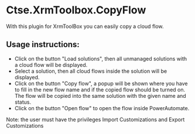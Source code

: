 # Ctse.XrmToolbox.CopyFlow

With this plugin for XrmToolBox you can easily copy a cloud flow.

## Usage instructions:
* Click on the button "Load solutions", then all unmanaged solutions with a cloud flow will be displayed.
* Select a solution, then all cloud flows inside the solution will be displayed.
* Click on the button "Copy flow", a popup will be shown where you have to fill in the new flow name and if the copied flow should be turned on. The flow will be copied into the same solution with the given name and status.
* Click on the button "Open flow" to open the flow inside PowerAutomate.

Note: the user must have the privileges Import Customizations and Export Customizations


